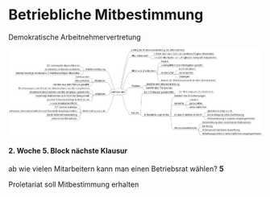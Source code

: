 # Betriebliche Mitbestimmung
Demokratische Arbeitnehmervertretung  

![Mindmap](Material/2017_02_02_Betriebsrat.jpeg)

#### 2\. Woche 5. Block nächste Klausur
ab wie vielen Mitarbeitern kann man einen Betriebsrat wählen? **5**

Proletariat soll Mitbestimmung erhalten  

